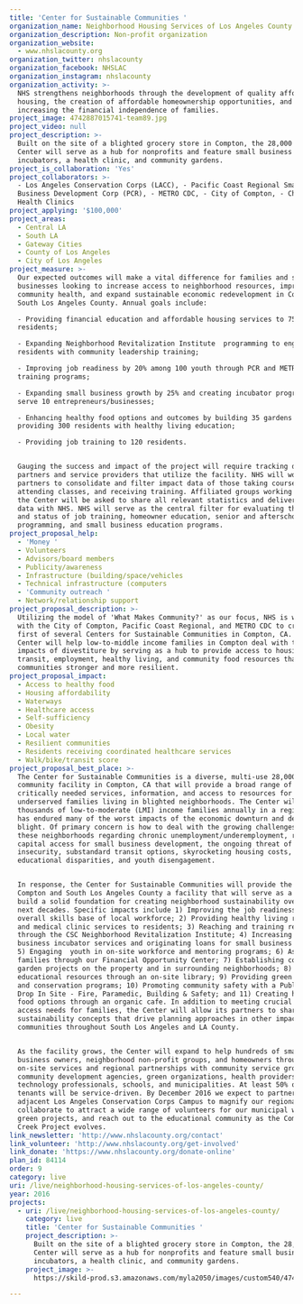 ```yaml
---
title: 'Center for Sustainable Communities '
organization_name: Neighborhood Housing Services of Los Angeles County
organization_description: Non-profit organization
organization_website:
  - www.nhslacounty.org
organization_twitter: nhslacounty
organization_facebook: NHSLAC
organization_instagram: nhslacounty
organization_activity: >-
  NHS strengthens neighborhoods through the development of quality affordable
  housing, the creation of affordable homeownership opportunities, and
  increasing the financial independence of families.
project_image: 4742887015741-team89.jpg
project_video: null
project_description: >-
  Built on the site of a blighted grocery store in Compton, the 28,000 sq ft
  Center will serve as a hub for nonprofits and feature small business
  incubators, a health clinic, and community gardens.
project_is_collaboration: 'Yes'
project_collaborators: >-
  - Los Angeles Conservation Corps (LACC), - Pacific Coast Regional Small
  Business Development Corp (PCR), - METRO CDC, - City of Compton, - Christian
  Health Clinics
project_applying: '$100,000'
project_areas:
  - Central LA
  - South LA
  - Gateway Cities
  - County of Los Angeles
  - City of Los Angeles
project_measure: >-
  Our expected outcomes will make a vital difference for families and small
  businesses looking to increase access to neighborhood resources, improve
  community health, and expand sustainable economic redevelopment in Compton and
  South Los Angeles County. Annual goals include:

  - Providing financial education and affordable housing services to 750
  residents; 

  - Expanding Neighborhood Revitalization Institute  programming to engage 150
  residents with community leadership training; 

  - Improving job readiness by 20% among 100 youth through PCR and METRO CDC job
  training programs; 

  - Expanding small business growth by 25% and creating incubator programs to
  serve 10 entrepreneurs/businesses; 

  - Enhancing healthy food options and outcomes by building 35 gardens and
  providing 300 residents with healthy living education;

  - Providing job training to 120 residents. 


  Gauging the success and impact of the project will require tracking data among
  partners and service providers that utilize the facility. NHS will work with
  partners to consolidate and filter impact data of those taking courses,
  attending classes, and receiving training. Affiliated groups working through
  the Center will be asked to share all relevant statistics and deliverables
  data with NHS. NHS will serve as the central filter for evaluating the impacts
  and status of job training, homeowner education, senior and afterschool
  programming, and small business education programs.
project_proposal_help:
  - 'Money '
  - Volunteers
  - Advisors/board members
  - Publicity/awareness
  - Infrastructure (building/space/vehicles
  - Technical infrastructure (computers
  - 'Community outreach '
  - Network/relationship support
project_proposal_description: >-
  Utilizing the model of 'What Makes Community?' as our focus, NHS is working
  with the City of Compton, Pacific Coast Regional, and METRO CDC to create the
  first of several Centers for Sustainable Communities in Compton, CA. The
  Center will help low-to-middle income families in Compton deal with the
  impacts of divestiture by serving as a hub to provide access to housing,
  transit, employment, healthy living, and community food resources that make
  communities stronger and more resilient.
project_proposal_impact:
  - Access to healthy food
  - Housing affordability
  - Waterways
  - Healthcare access
  - Self-sufficiency
  - Obesity
  - Local water
  - Resilient communities
  - Residents receiving coordinated healthcare services
  - Walk/bike/transit score
project_proposal_best_place: >-
  The Center for Sustainable Communities is a diverse, multi-use 28,000 sq ft
  community facility in Compton, CA that will provide a broad range of
  critically needed services, information, and access to resources for
  underserved families living in blighted neighborhoods. The Center will serve
  thousands of low-to-moderate (LMI) income families annually in a region that
  has endured many of the worst impacts of the economic downturn and decades of
  blight. Of primary concern is how to deal with the growing challenges among
  these neighborhoods regarding chronic unemployment/underemployment, reduced
  capital access for small business development, the ongoing threat of food
  insecurity, substandard transit options, skyrocketing housing costs,
  educational disparities, and youth disengagement. 


  In response, the Center for Sustainable Communities will provide the people of
  Compton and South Los Angeles County a facility that will serve as a hub to
  build a solid foundation for creating neighborhood sustainability over the
  next decades. Specific impacts include 1) Improving the job readiness and
  overall skills base of local workforce; 2) Providing healthy living resources
  and medical clinic services to residents; 3) Reaching and training residents
  through the CSC Neighborhood Revitalization Institute; 4) Increasing access to
  business incubator services and originating loans for small business owners;
  5) Engaging  youth in on-site workforce and mentoring programs; 6) Assisting
  families through our Financial Opportunity Center; 7) Establishing community
  garden projects on the property and in surrounding neighborhoods; 8) Sharing
  educational resources through an on-site library; 9) Providing green education
  and conservation programs; 10) Promoting community safety with a Public Safety
  Drop In Site - Fire, Paramedic, Building & Safety; and 11) Creating healthy
  food options through an organic cafe. In addition to meeting crucial resource
  access needs for families, the Center will allow its partners to share
  sustainability concepts that drive planning approaches in other impacted
  communities throughout South Los Angeles and LA County.


  As the facility grows, the Center will expand to help hundreds of small
  business owners, neighborhood non-profit groups, and homeowners through
  on-site services and regional partnerships with community service groups,
  community development agencies, green organizations, health providers,
  technology professionals, schools, and municipalities. At least 50% of our
  tenants will be service-driven. By December 2016 we expect to partner with the
  adjacent Los Angeles Conservation Corps Campus to magnify our regional impact,
  collaborate to attract a wide range of volunteers for our municipal water and
  green projects, and reach out to the educational community as the Compton
  Creek Project evolves.
link_newsletter: 'http://www.nhslacounty.org/contact'
link_volunteer: 'http://www.nhslacounty.org/get-involved'
link_donate: 'https://www.nhslacounty.org/donate-online'
plan_id: 84114
order: 9
category: live
uri: /live/neighborhood-housing-services-of-los-angeles-county/
year: 2016
projects:
  - uri: /live/neighborhood-housing-services-of-los-angeles-county/
    category: live
    title: 'Center for Sustainable Communities '
    project_description: >-
      Built on the site of a blighted grocery store in Compton, the 28,000 sq ft
      Center will serve as a hub for nonprofits and feature small business
      incubators, a health clinic, and community gardens.
    project_image: >-
      https://skild-prod.s3.amazonaws.com/myla2050/images/custom540/4742887015741-team89.jpg

---
```

